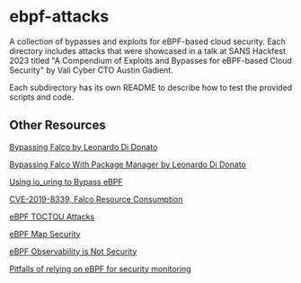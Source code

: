 # ebpf-attacks
A collection of bypasses and exploits for eBPF-based cloud security. Each directory includes attacks that were showcased
in a talk at SANS Hackfest 2023 titled "A Compendium of Exploits and Bypasses for eBPF-based Cloud Security" by Vali Cyber CTO Austin Gadient.

Each subdirectory has its own README to describe how to test the provided scripts and code.

## Other Resources
[Bypassing Falco by Leonardo Di Donato](https://www.youtube.com/watch?v=nGqWskXRSmo)

[Bypassing Falco With Package Manager by Leonardo Di Donato](https://www.youtube.com/watch?v=iDcYR3BJtPU)

[Using io_uring to Bypass eBPF](https://www.form3.tech/blog/engineering/bypassing-ebpf-tools)

[CVE-2019-8339, Falco Resource Consumption](https://nvd.nist.gov/vuln/detail/CVE-2019-8339)

[eBPF TOCTOU Attacks](https://www.youtube.com/watch?v=yaAdM8pWKG8)

[eBPF Map Security](https://www.crowdstrike.com/blog/analyzing-the-security-of-ebpf-maps/)

[eBPF Observability is Not Security](https://www.brendangregg.com/blog/2023-04-28/ebpf-security-issues.html)

[Pitfalls of relying on eBPF for security monitoring](https://blog.trailofbits.com/2023/09/25/pitfalls-of-relying-on-ebpf-for-security-monitoring-and-some-solutions/)
